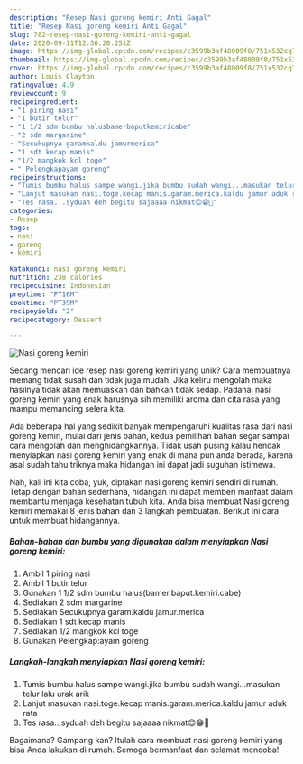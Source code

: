 ```yaml
---
description: "Resep Nasi goreng kemiri Anti Gagal"
title: "Resep Nasi goreng kemiri Anti Gagal"
slug: 782-resep-nasi-goreng-kemiri-anti-gagal
date: 2020-09-11T12:56:20.251Z
image: https://img-global.cpcdn.com/recipes/c3599b3af48009f8/751x532cq70/nasi-goreng-kemiri-foto-resep-utama.jpg
thumbnail: https://img-global.cpcdn.com/recipes/c3599b3af48009f8/751x532cq70/nasi-goreng-kemiri-foto-resep-utama.jpg
cover: https://img-global.cpcdn.com/recipes/c3599b3af48009f8/751x532cq70/nasi-goreng-kemiri-foto-resep-utama.jpg
author: Louis Clayton
ratingvalue: 4.9
reviewcount: 9
recipeingredient:
- "1 piring nasi"
- "1 butir telur"
- "1 1/2 sdm bumbu halusbamerbaputkemiricabe"
- "2 sdm margarine"
- "Secukupnya garamkaldu jamurmerica"
- "1 sdt kecap manis"
- "1/2 mangkok kcl toge"
- " Pelengkapayam goreng"
recipeinstructions:
- "Tumis bumbu halus sampe wangi.jika bumbu sudah wangi...masukan telur lalu urak arik"
- "Lanjut masukan nasi.toge.kecap manis.garam.merica.kaldu jamur aduk rata"
- "Tes rasa...syduah deh begitu sajaaaa nikmat😊😁🤤"
categories:
- Resep
tags:
- nasi
- goreng
- kemiri

katakunci: nasi goreng kemiri 
nutrition: 238 calories
recipecuisine: Indonesian
preptime: "PT16M"
cooktime: "PT39M"
recipeyield: "2"
recipecategory: Dessert

---
```



![Nasi goreng kemiri](https://img-global.cpcdn.com/recipes/c3599b3af48009f8/751x532cq70/nasi-goreng-kemiri-foto-resep-utama.jpg)

Sedang mencari ide resep nasi goreng kemiri yang unik? Cara membuatnya memang tidak susah dan tidak juga mudah. Jika keliru mengolah maka hasilnya tidak akan memuaskan dan bahkan tidak sedap. Padahal nasi goreng kemiri yang enak harusnya sih memiliki aroma dan cita rasa yang mampu memancing selera kita.



Ada beberapa hal yang sedikit banyak mempengaruhi kualitas rasa dari nasi goreng kemiri, mulai dari jenis bahan, kedua pemilihan bahan segar sampai cara mengolah dan menghidangkannya. Tidak usah pusing kalau hendak menyiapkan nasi goreng kemiri yang enak di mana pun anda berada, karena asal sudah tahu triknya maka hidangan ini dapat jadi suguhan istimewa.


Nah, kali ini kita coba, yuk, ciptakan nasi goreng kemiri sendiri di rumah. Tetap dengan bahan sederhana, hidangan ini dapat memberi manfaat dalam membantu menjaga kesehatan tubuh kita. Anda bisa membuat Nasi goreng kemiri memakai 8 jenis bahan dan 3 langkah pembuatan. Berikut ini cara untuk membuat hidangannya.

<!--inarticleads1-->

##### Bahan-bahan dan bumbu yang digunakan dalam menyiapkan Nasi goreng kemiri:

1. Ambil 1 piring nasi
1. Ambil 1 butir telur
1. Gunakan 1 1/2 sdm bumbu halus(bamer.baput.kemiri.cabe)
1. Sediakan 2 sdm margarine
1. Sediakan Secukupnya garam.kaldu jamur.merica
1. Sediakan 1 sdt kecap manis
1. Sediakan 1/2 mangkok kcl toge
1. Gunakan  Pelengkap:ayam goreng




<!--inarticleads2-->

##### Langkah-langkah menyiapkan Nasi goreng kemiri:

1. Tumis bumbu halus sampe wangi.jika bumbu sudah wangi...masukan telur lalu urak arik
1. Lanjut masukan nasi.toge.kecap manis.garam.merica.kaldu jamur aduk rata
1. Tes rasa...syduah deh begitu sajaaaa nikmat😊😁🤤




Bagaimana? Gampang kan? Itulah cara membuat nasi goreng kemiri yang bisa Anda lakukan di rumah. Semoga bermanfaat dan selamat mencoba!
